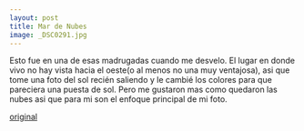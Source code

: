 ```yaml
---
layout: post
title: Mar de Nubes
image: _DSC0291.jpg
---
```


Esto fue en una de esas madrugadas cuando me desvelo. El lugar en donde vivo no hay vista hacia el oeste(o al menos no una muy ventajosa), asi que tome una foto del sol recién saliendo y le cambié los colores para que pareciera una puesta de sol. Pero me gustaron mas como quedaron las nubes asi que para mi son el enfoque principal de mi foto. 

[original](https://awesomecosmonaut.tumblr.com/image/619662742891134976/clouds)